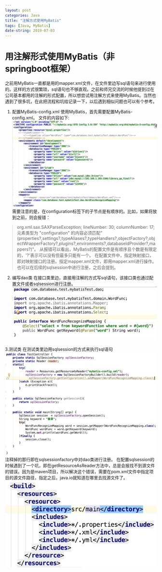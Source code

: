 ```yaml
---
layout: post
categories: Java
title: "注解方式使用MyBatis"
tags: [Java, MyBatis]
date-string: 2019-07-03
---
```

# 用注解形式使用MyBatis（非springboot框架）
之前用MyBatis一直都是用的mapper.xml文件，在文件里边写sql语句来进行使用的。这样的方式很繁琐，sql语句也不够直观。之前和师兄交流的时候他提到过在公司基本都用的注解的形式配置，所以想尝试用注解方式来使用MyBatis。当然也遇到了很多坑，在此把流程和坑给记录一下，以后遇到相似问题也可以有个参考。

1. 配置MyBatis-config.xml 
  使用MyBatis，首先需要配置MyBatis-config.xml。
  文件的内容如下:
  ![](media/15621270135396/15621299218077.jpg)
  需要注意的是，在configuration标签下的子节点是有顺序的。比如，如果将<environment>放到<properties>之前，则会报错：
> org.xml.sax.SAXParseException; lineNumber: 30; columnNumber: 17; 元素类型为 "configuration" 的内容必须匹配"(properties?,settings?,typeAliases?,typeHandlers?,objectFactory?,objectWrapperFactory?,plugins?,environments?,databaseIdProvider?,mappers?)"。
  从报错可以看出，MyBatis的配置文件是有顺序且个数是有限定的，'?'表示可以没有但最多只能有一个。
  在配置文件中，<mappers class="">指定映射接口，即对映射接口的注册。<mappers resource="">指定mapper.xml文件，即用mapper.xml进行操作。<mappers class="">也可以在后续的sqlsession中进行注册，之后会提到。
  
  2. 编写dao类
  在接口类里边，直接用注解的方式写sql语句，该接口类也通过配置文件或者sqlsession进行注册。
  ![](media/15621270135396/15621317206469.jpg)

3.测试类 
在测试类里边用sqlsession的方式来执行sql语句
![](media/15621270135396/15621318349182.jpg)
注释掉的那行即在sqlsessionfactory中对dao类进行注册。
在配置sqlsession的时候遇到了一个坑，即在getResourceAsReader方法中，总是会报找不到源文件的错误。因为是maven项目，所以解决这个错误，需要在pom.xml文件中指定项目的源文件路径，指定之后，java.io就知道在哪里去找源文件了。
![](media/15621270135396/15621319730426.jpg)



